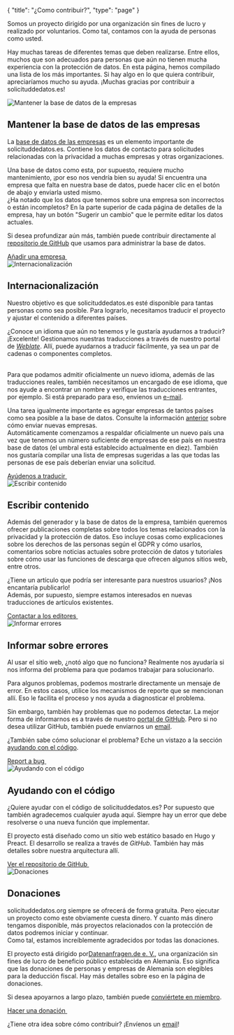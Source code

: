 {
	"title": "¿Como contribuir?",
	"type": "page"
}

Somos un proyecto dirigido por una organización sin fines de lucro y realizado por voluntarios. Como tal, contamos con la ayuda de personas como usted.

Hay muchas tareas de diferentes temas que deben realizarse. Entre ellos, muchos que son adecuados para personas que aún no tienen mucha experiencia con la protección de datos. En esta página, hemos compilado una lista de los más importantes. Si hay algo en lo que quiera contribuir, apreciaríamos mucho su ayuda.
¡Muchas gracias por contribuir a solicituddedatos.es!

<article id="cdb" class="list-article icon-list-article">
    <div class="col25 article-featured-image"><img class="image" src="/card-icons/company.svg" alt="Mantener la base de datos de la empresas"></div>
    <div class="padded col75">
        <h1>Mantener la base de datos de las empresas</h1>
        <p>La <a href="/company">base de datos de las empresas</a> es un elemento importante de solicituddedatos.es. Contiene los datos de contacto para solicitudes relacionadas con la privacidad a muchas empresas y otras organizaciones.</p>
        <p>Una base de datos como esta, por supuesto, requiere mucho mantenimiento, ¡por eso nos vendría bien su ayuda! Si encuentra una empresa que falta en nuestra base de datos, puede hacer clic en el botón de abajo y enviarla usted mismo.
        <br>¿Ha notado que los datos que tenemos sobre una empresa son incorrectos o están incompletos? En la parte superior de cada página de detalles de la empresa, hay un botón "Sugerir un cambio" que le permite editar los datos actuales.</p>
        <p>Si desea profundizar aún más, también puede contribuir directamente al <a href="https://github.com/datenanfragen/data">repositorio de GitHub</a> que usamos para administrar la base de datos.</p>
    </div>
    <div class="clearfix"></div>
    <!-- TODO: At some point, we will want to have proper landing page/better process for this. -->
    <a class="button button-primary read-more-button" href="/suggest#!type=new&for=cdb">Añadir una empresa&nbsp;<span class="icon icon-arrow-right"></span></a>
</article>

<article id="i18n" class="list-article icon-list-article">
    <div class="col25 article-featured-image"><img class="image" src="/card-icons/i18n.svg" alt="Internacionalización"></div>
    <div class="padded col75">
        <h1>Internacionalización</h1>
        <p>Nuestro objetivo es que solicituddedatos.es esté disponible para tantas personas como sea posible. Para lograrlo, necesitamos traducir el proyecto y ajustar el contenido a diferentes países.</p>
        <p>¿Conoce un idioma que aún no tenemos y le gustaría ayudarnos a traducir? ¡Excelente! Gestionamos nuestras traducciones a través de nuestro portal de <em><a href="https://hosted.weblate.org/engage/datenanfragen-de/">Weblate</a></em>. Allí, puede ayudarnos a traducir fácilmente, ya sea un par de cadenas o componentes completos.</p>
        <br>Para que podamos admitir oficialmente un nuevo idioma, además de las traducciones reales, también necesitamos un encargado de ese idioma, que nos ayude a encontrar un nombre y verifique las traducciones entrantes, por ejemplo. Si está preparado para eso, envíenos un <a href="mailto:dev@datarequests.org">e-mail</a>.</p>
        <p>Una tarea igualmente importante es agregar empresas de tantos países como sea posible a la base de datos. Consulte la información <a href="#cdb">anterior</a> sobre cómo enviar nuevas empresas.
        <br>Automáticamente comenzamos a respaldar oficialmente un nuevo país una vez que tenemos un número suficiente de empresas de ese país en nuestra base de datos (el umbral está establecido actualmente en diez). También nos gustaría compilar una lista de empresas sugeridas a las que todas las personas de ese país deberían enviar una solicitud.</p>
    </div>
    <div class="clearfix"></div>
    <a class="button button-primary read-more-button" href="https://hosted.weblate.org/engage/datenanfragen-de/">Ayúdenos a traducir&nbsp;<span class="icon icon-arrow-right"></span></a>
</article>

<article id="content" class="list-article icon-list-article">
    <div class="col25 article-featured-image"><img class="image" src="/card-icons/edit.svg" alt="Escribir contenido"></div>
    <div class="padded col75">
        <h1>Escribir contenido</h1>
        <p>Además del generador y la base de datos de la empresa, también queremos ofrecer publicaciones completas sobre todos los temas relacionados con la privacidad y la protección de datos. Eso incluye cosas como explicaciones sobre los derechos de las personas según el GDPR y cómo usarlos, comentarios sobre noticias actuales sobre protección de datos y tutoriales sobre cómo usar las funciones de descarga que ofrecen algunos sitios web, entre otros.</p>
        <p>¿Tiene un artículo que podría ser interesante para nuestros usuarios? ¡Nos encantaría publicarlo!
        <br>Además, por supuesto, siempre estamos interesados en nuevas traducciones de artículos existentes.</p>
    </div>
    <div class="clearfix"></div>
    <a class="button button-primary read-more-button" href="mailto:editors@datarequests.org">Contactar a los editores&nbsp;<span class="icon icon-arrow-right"></span></a>
</article>

<article id="bugs" class="list-article icon-list-article">
    <div class="col25 article-featured-image"><img class="image" src="/card-icons/bug.svg" alt="Informar errores"></div>
    <div class="padded col75">
        <h1>Informar sobre errores</h1>
        <p>Al usar el sitio web, ¿notó algo que no funciona? Realmente nos ayudaría si nos informa del problema para que podamos trabajar para solucionarlo.</p>
        <p>Para algunos problemas, podemos mostrarle directamente un mensaje de error. En estos casos, utilice los mecanismos de reporte que se mencionan allí. Eso le facilita el proceso y nos ayuda a diagnosticar el problema.</p>
        <p>Sin embargo, también hay problemas que no podemos detectar. La mejor forma de informarnos es a través de nuestro <a href="https://github.com/datenanfragen/website/issues">portal de GitHub</a>. Pero si no desea utilizar GitHub, también puede enviarnos un <a href="mailto:dev@datenanfragen.de">email</a>.</p>
        <p>¿También sabe cómo solucionar el problema? Eche un vistazo a la sección <a href="#code">ayudando con el código</a>.</p>
    </div>
    <div class="clearfix"></div>
    <a class="button button-primary read-more-button" href="https://github.com/datenanfragen/website/issues">Report a bug&nbsp;<span class="icon icon-arrow-right"></span></a>
</article>

<article id="code" class="list-article icon-list-article">
    <div class="col25 article-featured-image"><img class="image" src="/card-icons/code.svg" alt="Ayudando con el código"></div>
    <div class="padded col75">
        <h1>Ayudando con el código</h1>
        <p>¿Quiere ayudar con el código de solicituddedatos.es? Por supuesto que también agradecemos cualquier ayuda aquí. Siempre hay un error que debe resolverse o una nueva función que implementar.</p>
        <p>El proyecto está diseñado como un sitio web estático basado en Hugo y Preact. El desarrollo se realiza a través de <em>GitHub</em>. También hay más detalles sobre nuestra arquitectura allí.</p>
    </div>
    <div class="clearfix"></div>
    <a class="button button-primary read-more-button" href="https://github.com/datenanfragen/website">Ver el repositorio de GitHub&nbsp;<span class="icon icon-arrow-right"></span></a>
</article>

<article id="donate" class="list-article icon-list-article">
    <div class="col25 article-featured-image"><img class="image" src="/card-icons/money.svg" alt="Donaciones"></div>
    <div class="padded col75">
        <h1>Donaciones</h1>
        <p>solicituddedatos.org siempre se ofrecerá de forma gratuita. Pero ejecutar un proyecto como este obviamente cuesta dinero. Y cuanto más dinero tengamos disponible, más proyectos relacionados con la protección de datos podremos iniciar y continuar.
        <br>Como tal, estamos increíblemente agradecidos por todas las donaciones.</p>
        <p>El proyecto está dirigido por<a href="https://www.datarequests.org/verein">Datenanfragen.de e.&nbsp;V.</a>, una organización sin fines de lucro de beneficio público establecida en Alemania. Eso significa que las donaciones de personas y empresas de Alemania son elegibles para la deducción fiscal. Hay más detalles sobre eso en la página de donaciones.</p>
        <p>Si desea apoyarnos a largo plazo, también puede <a href="https://www.solicituddedatos.es/verein/become-a-member/">conviértete en miembro</a>.</p>
    </div>
    <div class="clearfix"></div>
    <a class="button button-primary read-more-button" href="https://www.solicituddedatos.es/donate">Hacer una donación&nbsp;<span class="icon icon-arrow-right"></span></a>
</article>

¿Tiene otra idea sobre cómo contribuir? ¡Envíenos un [email](mailto:contact@datarequests.org)!
